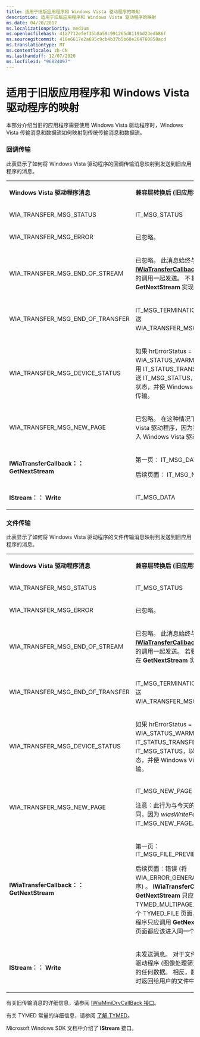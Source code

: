 ```yaml
---
title: 适用于旧版应用程序和 Windows Vista 驱动程序的映射
description: 适用于旧版应用程序和 Windows Vista 驱动程序的映射
ms.date: 04/20/2017
ms.localizationpriority: medium
ms.openlocfilehash: 41a7712efef35b8a59c991265d8119bd23edb86f
ms.sourcegitcommit: 418e6617e2a695c9cb4b37b5b60e264760858acd
ms.translationtype: MT
ms.contentlocale: zh-CN
ms.lasthandoff: 12/07/2020
ms.locfileid: "96824097"
---
```

# <a name="mapping-for-a-legacy-application-and-windows-vista-driver"></a>适用于旧版应用程序和 Windows Vista 驱动程序的映射


本部分介绍当旧的应用程序需要使用 Windows Vista 驱动程序时，Windows Vista 传输消息和数据流如何映射到传统传输消息和数据流。

### <a name="callback-transfers"></a>回调传输

此表显示了如何将 Windows Vista 驱动程序的回调传输消息映射到发送到旧应用程序的消息。

<table>
<colgroup>
<col width="50%" />
<col width="50%" />
</colgroup>
<tbody>
<tr class="odd">
<td><p><strong>Windows Vista 驱动程序消息</strong></p></td>
<td><p><strong>兼容层转换后 (旧应用程序消息) </strong></p></td>
</tr>
<tr class="even">
<td><p>WIA_TRANSFER_MSG_STATUS</p></td>
<td><p>IT_MSG_STATUS</p></td>
</tr>
<tr class="odd">
<td><p>WIA_TRANSFER_MSG_ERROR</p></td>
<td><p>已忽略。</p></td>
</tr>
<tr class="even">
<td><p>WIA_TRANSFER_MSG_END_OF_STREAM</p></td>
<td><p>已忽略。 此消息始终与对 <a href="/windows-hardware/drivers/ddi/wia_lh/nf-wia_lh-iwiatransfercallback-getnextstream" data-raw-source="[&lt;strong&gt;IWiaTransferCallback::GetNextStream&lt;/strong&gt;](/windows-hardware/drivers/ddi/wia_lh/nf-wia_lh-iwiatransfercallback-getnextstream)"><strong>IWiaTransferCallback：： GetNextStream</strong></a>的调用一起发送。 不复制任何消息，而是在 <strong>GetNextStream</strong> 实现中实现。</p></td>
</tr>
<tr class="odd">
<td><p>WIA_TRANSFER_MSG_END_OF_TRANSFER</p></td>
<td><p>IT_MSG_TERMINATION (注意驱动程序) 未发送 WIA_TRANSFER_MSG_END_OF_TRANSFER。</p></td>
</tr>
<tr class="even">
<td><p>WIA_TRANSFER_MSG_DEVICE_STATUS</p></td>
<td><p>如果 hrErrorStatus = = WIA_STATUS_WARMING_UP，则兼容层将使用 IT_STATUS_TRANSFER_FROM_DEVICE 发送 IT_MSG_STATUS，以便向应用程序提供某种状态，并使 Windows Vista 应用程序可以取消传输。</p></td>
</tr>
<tr class="odd">
<td><p>WIA_TRANSFER_MSG_NEW_PAGE</p></td>
<td><p>已忽略。 在这种情况下，绝不应发送 Windows Vista 驱动程序，因为我们使用 TYMED_FILE 调入 Windows Vista 驱动程序。</p></td>
</tr>
<tr class="even">
<td><p><strong>IWiaTransferCallback：： GetNextStream</strong></p></td>
<td><p>第一页： IT_MSG_DATA_HEADER</p>
<p>后续页面： IT_MSG_NEW_PAGE</p></td>
</tr>
<tr class="odd">
<td><p><strong>IStream：： Write</strong></p></td>
<td><p>IT_MSG_DATA</p></td>
</tr>
</tbody>
</table>

 

### <a name="file-transfers"></a>文件传输

此表显示了如何将 Windows Vista 驱动程序的文件传输消息映射到发送到旧应用程序的消息。

<table>
<colgroup>
<col width="50%" />
<col width="50%" />
</colgroup>
<tbody>
<tr class="odd">
<td><p><strong>Windows Vista 驱动程序消息</strong></p></td>
<td><p><strong>兼容层转换后 (旧应用程序消息) </strong></p></td>
</tr>
<tr class="even">
<td><p>WIA_TRANSFER_MSG_STATUS</p></td>
<td><p>IT_MSG_STATUS</p></td>
</tr>
<tr class="odd">
<td><p>WIA_TRANSFER_MSG_ERROR</p></td>
<td><p>已忽略。</p></td>
</tr>
<tr class="even">
<td><p>WIA_TRANSFER_MSG_END_OF_STREAM</p></td>
<td><p>已忽略。 此消息始终与对 <a href="/windows-hardware/drivers/ddi/wia_lh/nf-wia_lh-iwiatransfercallback-getnextstream" data-raw-source="[&lt;strong&gt;IWiaTransferCallback::GetNextStream&lt;/strong&gt;](/windows-hardware/drivers/ddi/wia_lh/nf-wia_lh-iwiatransfercallback-getnextstream)"><strong>IWiaTransferCallback：： GetNextStream</strong></a>的调用一起发送。 若要避免重复的消息，则应在 <strong>GetNextStream</strong> 实现中实现此消息。</p></td>
</tr>
<tr class="odd">
<td><p>WIA_TRANSFER_MSG_END_OF_TRANSFER</p></td>
<td><p>IT_MSG_TERMINATION (注意驱动程序) 未发送 WIA_TRANSFER_MSG_END_OF_TRANSFER。</p></td>
</tr>
<tr class="even">
<td><p>WIA_TRANSFER_MSG_DEVICE_STATUS</p></td>
<td><p>如果 hrErrorStatus = = WIA_STATUS_WARMING_UP，将使用 IT_STATUS_TRANSFER_FROM_DEVICE 发送 IT_MSG_STATUS，以便向应用程序提供某种状态，并使 Windows Vista 应用程序可以取消传输。</p></td>
</tr>
<tr class="odd">
<td><p>WIA_TRANSFER_MSG_NEW_PAGE</p></td>
<td><p>IT_MSG_NEW_PAGE</p>
<p>注意：此行为与今天的多页面文件传输有些不同，因为 <em>wiasWritePageBufToFile</em> 从不发送 IT_MSG_NEW_PAGE。</p></td>
</tr>
<tr class="even">
<td><p><strong>IWiaTransferCallback：： GetNextStream</strong></p></td>
<td><p>第一页： IT_MSG_FILE_PREVIEW_DATA_HEADER</p>
<p>后续页面：错误 (将 WIA_ERROR_GENERAL_ERROR 传递回驱动程序) 。 <strong>IWiaTransferCallback：： GetNextStream</strong> 只应调用一次，因为只能在 TYMED_MULTIPAGE_FILE 传输过程中传输一个 TYMED_FILE 页面，而 Windows Vista 驱动程序只应调用 <strong>GetNextStream</strong> 一次，因为所有页面都应该进入同一个流。</p></td>
</tr>
<tr class="odd">
<td><p><strong>IStream：： Write</strong></p></td>
<td><p>未发送消息。 对于文件传输，兼容层不会转换驱动程序 (图像处理筛选器) 写入旧传输消息中的任何数据。 相反，数据只是写入到传输结束时返回给用户的文件中。</p></td>
</tr>
</tbody>
</table>

 

有关旧传输消息的详细信息，请参阅 [IWiaMiniDrvCallBack 接口](/windows-hardware/drivers/ddi/wiamindr_lh/nn-wiamindr_lh-iwiaminidrvcallback)。

有关 TYMED 常量的详细信息，请参阅 [了解 TYMED](understanding-tymed.md)。

Microsoft Windows SDK 文档中介绍了 **IStream** 接口。

